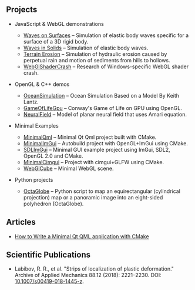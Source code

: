 ## Projects

* JavaScript & WebGL demonstrations
  * [Waves on Surfaces](https://postrediori.github.io/WavesOnSurfaces) &ndash; Simulation of elastic body waves specific for a surface of a 3D rigid body.
  * [Waves in Solids](https://postrediori.github.io/WavesInSolids) &ndash; Simulation of elastic body waves.
  * [Terrain Erosion](https://postrediori.github.io/TerrainErosion) &ndash; Simulation of hydraulic erosion caused by perpetual rain and motion of sediments from hills to hollows.
  * [WebGlShaderCrash](https://github.com/Postrediori/WebGlShaderCrash) &ndash; Research of Windows-specific WebGL shader crash.

* OpenGL & C++ demos
  * [OceanSimulation](https://github.com/Postrediori/OceanSimulation) &ndash; Ocean Simulation Based on a Model By Keith Lantz.
  * [GameOfLifeGpu](https://github.com/Postrediori/GameOfLifeGpu) &ndash; Conway's Game of Life on GPU using OpenGL.
  * [NeuralField](https://github.com/Postrediori/NeuralField) &ndash; Model of planar neural field that uses Amari equation.

* Minimal Examples
  * [MinimalQml](https://github.com/apriorit/MinimalQml) &ndash; Minimal Qt Qml project built with CMake.
  * [MinimalImGui](https://github.com/Postrediori/MinimalImGui) &ndash; Autobuild project with OpenGL+ImGui using CMake.
  * [SDLImGui](https://github.com/Postrediori/SDLImGui) &ndash; Minimal GUI example project using ImGui, SDL2, OpenGL 2.0 and CMake.
  * [MinimalCimgui](https://github.com/Postrediori/MinimalCimgui) &ndash; Project with cimgui+GLFW using CMake.
  * [WebGlCube](https://github.com/Postrediori/WebGlCube) &ndash; Minimal WebGL scene.

* Python projects
  * [OctaGlobe](https://github.com/Postrediori/OctaGlobe) &ndash; Python script to map an equirectangular (cylindrical projection) map or a panoramic image into an eight-sided polyhedron (OctaGlobe).

## Articles

* [How to Write a Minimal Qt QML application with CMake](https://www.apriorit.com/dev-blog/475-qt-qml-with-cmake)


## Scientific Publications

* Labibov, R. R., et al. "Strips of localization of plastic deformation." Archive of Applied Mechanics 88.12 (2018): 2221&ndash;2230. DOI: [10.1007/s00419-018-1445-z](https://doi.org/10.1007/s00419-018-1445-z).
